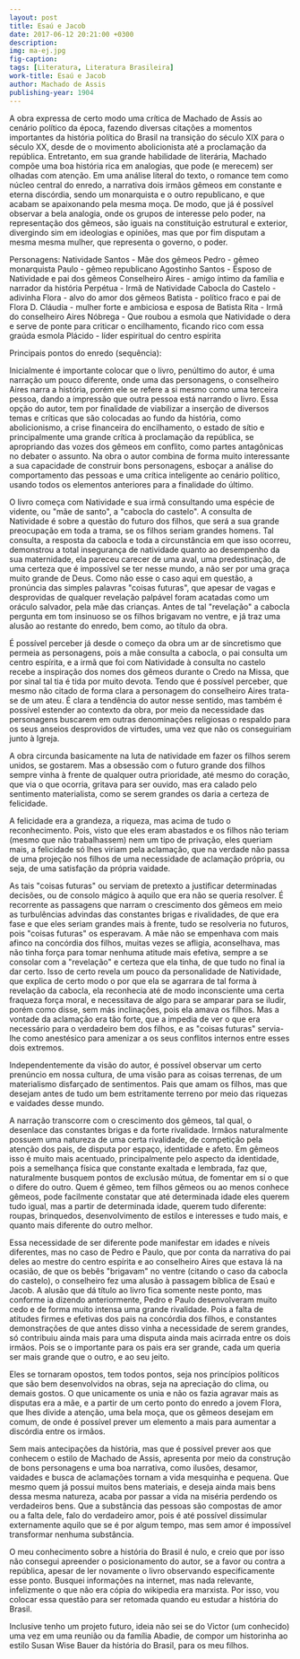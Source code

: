 ```yaml
---
layout: post
title: Esaú e Jacob 
date: 2017-06-12 20:21:00 +0300
description: 
img: ma-ej.jpg
fig-caption: 
tags: [Literatura, Literatura Brasileira]
work-title: Esaú e Jacob
author: Machado de Assis
publishing-year: 1904
---
```


A obra expressa de certo modo uma crítica de Machado de Assis ao cenário político da época, fazendo diversas citações a momentos importantes da história política do Brasil na transição do século XIX para o século XX, desde de o movimento abolicionista até a proclamação da república. Entretanto, em sua grande habilidade de literária, Machado compõe uma boa história rica em analogias, que pode (e merecem) ser olhadas com atenção.
Em uma análise literal do texto, o romance tem como núcleo central do enredo, a narrativa dois irmãos gêmeos em constante e eterna discórdia, sendo um monarquista e o outro republicano, e que acabam se apaixonando pela mesma moça. De modo, que já é possível observar a bela analogia, onde os grupos de interesse pelo poder, na representação dos gêmeos, são iguais na constituição estrutural e exterior, divergindo sim em ideologias e opiniões, mas que por fim disputam a mesma mesma mulher, que representa o governo, o poder.

Personagens:
Natividade Santos - Mãe dos gêmeos
Pedro - gêmeo monarquista
Paulo - gêmeo republicano
Agostinho Santos - Esposo de Natividade e pai dos gêmeos
Conselheiro Aires - amigo íntimo da família  e narrador da história
Perpétua - Irmã de Natividade
Cabocla do Castelo - adivinha 
Flora - alvo do amor dos gêmeos
Batista - político fraco e pai de Flora
D. Cláudia - mulher forte e ambiciosa e esposa de Batista
Rita - Irmã do conselheiro Aires
Nóbrega - Que roubou a esmola que Natividade o dera e serve de ponte para criticar o encilhamento, ficando rico com essa graúda esmola
Plácido - líder espiritual do centro espírita

Principais pontos do enredo (sequência):

Inicialmente é importante colocar que o livro, penúltimo do autor, é uma narração um pouco diferente, onde uma das personagens, o conselheiro Aires narra a história, porém ele se refere a si mesmo como uma terceira pessoa, dando a impressão que outra pessoa está narrando o livro. Essa opção do autor, tem por finalidade de viabilizar a inserção de diversos temas e críticas que são colocadas ao fundo da história, como abolicionismo, a crise financeira do encilhamento, o estado de sítio e principalmente uma grande crítica à proclamação da república, se apropriando das vozes dos gêmeos em conflito, como partes antagônicas no debater o assunto. Na obra o autor combina de forma muito interessante a sua capacidade de construir bons personagens, esboçar a análise do comportamento das pessoas e uma crítica inteligente ao cenário político, usando todos os elementos anteriores para a finalidade do último.

O livro começa com Natividade e sua irmã consultando uma espécie de vidente, ou "mãe de santo", a "cabocla do castelo". A consulta de Natividade é sobre a questão do futuro dos filhos, que será a sua grande preocupação em toda a trama, se os filhos seriam grandes homens. Tal consulta, a resposta da cabocla e toda a circunstância em que isso ocorreu, demonstrou a total insegurança de natividade quanto ao desempenho da sua maternidade, ela pareceu carecer de uma aval, uma predestinação, de uma certeza que é impossível se ter nesse mundo, a não ser por uma graça muito grande de Deus. Como não esse o caso aqui em questão, a pronúncia das simples palavras "coisas futuras", que apesar de vagas e desprovidas de qualquer revelação palpável foram acatadas como um oráculo salvador, pela mãe das crianças. Antes de tal "revelação" a cabocla pergunta em tom insinuoso se os filhos brigavam no ventre, e já traz uma alusão ao restante do enredo, bem como, ao título da obra.

É possível perceber já desde o começo da obra um ar de sincretismo que permeia as personagens, pois a mãe consulta a cabocla, o pai consulta um centro espírita, e a irmã que foi com Natividade à consulta no castelo recebe a inspiração dos nomes dos gêmeos durante o Credo na Missa, que por sinal tal tia é tida por muito devota. Tendo que é possível perceber, que mesmo não citado de forma clara a personagem do conselheiro Aires trata-se de um ateu. É clara a tendência do autor nesse sentido, mas também é possível estender ao contexto da obra, por meio da necessidade das personagens buscarem em outras denominações religiosas o respaldo para os seus anseios desprovidos de virtudes, uma vez  que não os conseguiriam junto à Igreja.

A obra circunda basicamente na luta de natividade em fazer os filhos serem unidos, se gostarem. Mas a obsessão com o futuro grande dos filhos sempre vinha à frente de qualquer outra prioridade, até mesmo do coração, que via o que ocorria, gritava para ser ouvido, mas era calado pelo sentimento materialista, como se serem grandes os daria a certeza de felicidade. 

A felicidade era a grandeza, a riqueza, mas acima de tudo o reconhecimento. Pois, visto que eles eram abastados e os filhos não teriam (mesmo que não trabalhassem) nem um tipo de privação, eles queriam mais, a felicidade só lhes viriam pela aclamação, que na verdade não passa de uma projeção nos filhos de uma necessidade de aclamação própria, ou seja, de uma satisfação da própria vaidade.

As tais "coisas futuras" ou serviam de pretexto a justificar determinadas decisões, ou de consolo mágico à aquilo que era não se queria resolver. É recorrente as passagens que narram o crescimento dos gêmeos em meio as turbulências advindas das constantes brigas e rivalidades, de que era fase e que eles seriam grandes mais à frente, tudo se resolveria no futuros, pois "coisas futuras" os esperavam. A mãe não se empenhava com mais afinco na concórdia dos filhos, muitas vezes se afligia, aconselhava, mas não tinha força para tomar nenhuma atitude mais efetiva, sempre a se consolar com a "revelação" e certeza que ela tinha, de que tudo no final ia dar certo. Isso de certo revela um pouco da personalidade de Natividade, que explica de certo modo o por que ela se agarrara de tal forma à revelação da cabocla, ela reconhecia até de modo inconsciente uma certa fraqueza força moral, e necessitava de algo para se amparar para se iludir, porém como disse, sem más inclinações, pois ela amava os filhos. Mas a vontade da aclamação era tão forte, que a impedia de ver o que era necessário para o verdadeiro bem dos filhos, e as "coisas futuras" servia-lhe como anestésico para amenizar a os seus conflitos internos entre esses dois extremos.

Independentemente da visão do autor, é possível observar um certo prenúncio em nossa cultura, de uma visão para as coisas terrenas, de um materialismo disfarçado de sentimentos. Pais que amam os filhos, mas que desejam antes de tudo um bem estritamente terreno por meio das riquezas e vaidades desse mundo.

A narração transcorre com o crescimento dos gêmeos, tal qual, o desenlace das constantes brigas e da forte rivalidade. Irmãos naturalmente possuem uma natureza de uma certa rivalidade, de competição pela atenção dos pais, de disputa por espaço, identidade e afeto. Em gêmeos isso é muito mais acentuado, principalmente pelo aspecto da identidade, pois a semelhança física que constante exaltada e lembrada, faz que, naturalmente busquem pontos de exclusão mútua, de fomentar em si o que o difere do outro. Quem é gêmeo, tem filhos gêmeos ou ao menos conhece gêmeos, pode facilmente constatar que até determinada idade eles querem tudo igual, mas a partir de determinada idade, querem tudo diferente: roupas, brinquedos, desenvolvimento de estilos e interesses e tudo mais, e quanto mais diferente do outro melhor.

Essa necessidade de ser diferente pode manifestar em idades e níveis diferentes, mas no caso de Pedro e Paulo, que por conta da narrativa do pai deles ao mestre do centro espírita e ao conselheiro Aires que estava lá na ocasião, de que os bebês "brigavam" no ventre (citando o caso da cabocla do castelo), o conselheiro fez uma alusão à passagem bíblica de Esaú e Jacob. A alusão que dá título ao livro fica somente neste ponto, mas conforme ia dizendo anteriormente, Pedro e Paulo desenvolveram muito cedo e de forma muito intensa uma grande rivalidade. Pois a falta de atitudes firmes e efetivas dos pais na concórdia dos filhos, e constantes demonstrações de que antes disso vinha a necessidade de serem grandes, só contribuiu ainda mais para uma disputa ainda mais acirrada entre os dois irmãos. Pois se o importante para os pais era ser grande, cada um queria ser mais grande que o outro, e ao seu jeito.

Eles se tornaram opostos, tem todos pontos, seja nos princípios políticos que são bem desenvolvidos na obras, seja na apreciação do clima, ou demais gostos. O que unicamente os unia e não os fazia agravar mais as disputas era a mãe, e a partir de um certo ponto do enredo a jovem Flora, que lhes divide a atenção, uma bela moça, que os gêmeos desejam em comum, de onde é possível prever um elemento a mais para aumentar a discórdia entre os irmãos.

Sem mais antecipações da história, mas que é possível prever aos que conhecem o estilo de Machado de Assis, apresenta por meio da construção de bons personagens e uma boa narrativa, como ilusões, desamor, vaidades e busca de aclamações tornam a vida mesquinha e pequena. Que mesmo quem já possui muitos bens materiais, e deseja ainda mais bens dessa mesma natureza, acaba por passar a vida na miséria perdendo os verdadeiros bens. Que a substância das pessoas são compostas de amor ou a falta dele, falo do verdadeiro amor, pois é até possível dissimular externamente aquilo que se é por algum tempo, mas sem amor é impossível transformar nenhuma substância.

O meu conhecimento sobre a história do Brasil é nulo, e creio que por isso não consegui apreender o posicionamento do autor, se a favor ou contra a república, apesar de ler novamente o livro observando especificamente esse ponto. Busquei informações na internet, mas nada relevante, infelizmente o que não era cópia do wikipedia era marxista. Por isso, vou colocar essa questão para ser retomada quando eu estudar a história do Brasil.

Inclusive tenho um projeto futuro, ideia não sei se do Victor (um conhecido) uma vez em uma reunião ou da família Abadie, de compor um historinha ao estilo Susan Wise Bauer da história do Brasil, para os meu filhos.